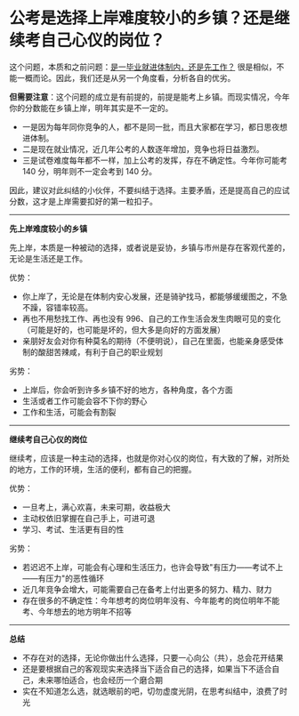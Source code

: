 # 公考是选择上岸难度较小的乡镇？还是继续考自己心仪的岗位？


这个问题，本质和之前问题：[是一毕业就进体制内，还是先工作？](https://github.com/miss-mumu/developer2gwy/issues/10) 很是相似，不能一概而论。因此，我们还是从另一个角度看，分析各自的优劣。

**但需要注意**：这个问题的成立是有前提的，前提是能考上乡镇。而现实情况，今年你的分数能在乡镇上岸，明年其实是不一定的。

* 一是因为每年同你竞争的人，都不是同一批，而且大家都在学习，都日思夜想进体制。
* 二是现在就业情况，近几年公考的人数逐年增加，竞争也将日益激烈。
* 三是试卷难度每年都不一样，加上公考的发挥，存在不确定性。今年你可能考 140 分，明年则不一定会考到 140 分。

因此，建议对此纠结的小伙伴，不要纠结于选择。主要矛盾，还是提高自己的应试分数，这才是上岸需要扣好的第一粒扣子。

---

**先上岸难度较小的乡镇**

先上岸，本质是一种被动的选择，或者说是妥协，乡镇与市州是存在客观代差的，无论是生活还是工作。

优势：

* 你上岸了，无论是在体制内安心发展，还是骑驴找马，都能够缓缓图之，不急不躁，容错率较高。
* 再也不用愁找工作、再也没有 996、自己的工作生活会发生肉眼可见的变化（可能是好的，也可能是坏的，但大多是向好的方面发展）
* 亲朋好友会对你有种莫名的期待（不便明说），自己在里面，也能亲身感受体制的酸甜苦辣咸，有利于自己的职业规划

劣势：

* 上岸后，你会听到许多乡镇不好的地方，各种角度，各个方面
* 生活或者工作可能会容不下你的野心
* 工作和生活，可能会有割裂

---

**继续考自己心仪的岗位**

继续考，应该是一种主动的选择，也就是你对心仪的岗位，有大致的了解，对所处的地方，工作的环境，生活的便利，都有自己的把握。

优势：

* 一旦考上，满心欢喜，未来可期，收益极大
* 主动权依旧掌握在自己手上，可进可退
* 学习、考试、生活更有目的性

劣势：

* 若迟迟不上岸，可能会有心理和生活压力，也许会导致"有压力——考试不上——有压力"的恶性循环
* 近几年竞争会增大，可能需要自己在备考上付出更多的努力、精力、财力
* 存在很多的不确定性：今年想考的岗位明年没有、今年能考的岗位明年不能考、今年想去的地方明年不招等

---

**总结**

* 不存在对的选择，无论你做出什么选择，只要一心向公（共），总会花开结果
* 还是要根据自己的客观现实来选择当下适合自己的选择，如果当下不适合自己，未来哪怕适合，也会经历一个磨合期
* 实在不知道怎么选，就选眼前的吧，切勿虚度光阴，在思考纠结中，浪费了时光
